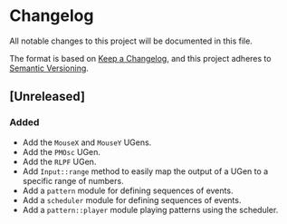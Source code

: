 # Changelog
All notable changes to this project will be documented in this file.

The format is based on [Keep a Changelog](https://keepachangelog.com/en/1.0.0/),
and this project adheres to [Semantic Versioning](https://semver.org/spec/v2.0.0.html).

## [Unreleased]
### Added
- Add the `MouseX` and `MouseY` UGens.
- Add the `PMOsc` UGen.
- Add the `RLPF` UGen.
- Add `Input::range` method to easily map the output of a UGen to a specific range of numbers.
- Add a `pattern` module for defining sequences of events.
- Add a `scheduler` module for defining sequences of events.
- Add a `pattern::player` module playing patterns using the scheduler.
